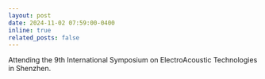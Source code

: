 ```yaml
---
layout: post
date: 2024-11-02 07:59:00-0400
inline: true
related_posts: false
---
```


Attending the 9th International Symposium on ElectroAcoustic Technologies in Shenzhen.
